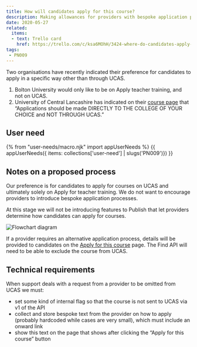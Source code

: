 ```yaml
---
title: How will candidates apply for this course?
description: Making allowances for providers with bespoke application processes.
date: 2020-05-27
related:
  items:
  - text: Trello card
    href: https://trello.com/c/ksa6MOhH/3424-where-do-candidates-apply-for-a-course
tags:
 - PN009
---
```


Two organisations have recently indicated their preference for candidates to apply in a specific way other than through UCAS.

1. Bolton University would only like to be on Apply teacher training, and not on UCAS.
2. University of Central Lancashire has indicated on their [course page](https://www.find-postgraduate-teacher-training.service.gov.uk/course/C30/AC21) that “Applications should be made DIRECTLY TO THE COLLEGE OF YOUR CHOICE and NOT THROUGH UCAS.”

## User need

{% from "user-needs/macro.njk" import appUserNeeds %}
{{ appUserNeeds({ items: collections['user-need'] | slugs('PN009')}) }}

## Notes on a proposed process

Our preference is for candidates to apply for courses on UCAS and ultimately solely on Apply for teacher training. We do not want to encourage providers to introduce bespoke application processes.

At this stage we will not be introducing features to Publish that let providers determine how candidates can apply for courses.

![Flowchart diagram](flowchart.png)

If a provider requires an alternative application process, details will be provided to candidates on the [Apply for this course](https://www.apply-for-teacher-training.education.gov.uk/candidate/apply?providerCode=C30&courseCode=AC21) page. The Find API will need to be able to exclude the course from UCAS.

## Technical requirements

When support deals with a request from a provider to be omitted from UCAS we must:

* set some kind of internal flag so that the course is not sent to UCAS via v1 of the API
* collect and store bespoke text from the provider on how to apply (probably hardcoded while cases are very small), which must include an onward link
* show this text on the page that shows after clicking the “Apply for this course” button
